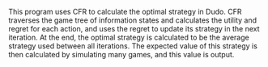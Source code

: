 This program uses CFR to calculate the optimal strategy in Dudo. CFR traverses the game tree of information states and calculates the utility and regret for each action, and uses the regret to update its strategy in the next iteration. At the end, the optimal strategy is calculated to be the average strategy used between all iterations. The expected value of this strategy is then calculated by simulating many games, and this value is output. 
